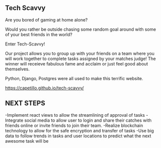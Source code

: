 ## Tech Scavvy

Are you bored of gaming at home alone? 

Would you rather be outside chasing some random goal around with some of your best friends in the world?

Enter Tech-Scavvy! 
![]()

Our project allows you to group up with your friends on a team where you will work together to complete tasks assigned by your matches judge! The winner will receieve fabulous fame and acclaim or just feel good about themselves.

Python, Django, Postgres were all used to make this terrific website.

https://capetillo.github.io/tech-scavvy/




## NEXT STEPS

-Implement react views to allow the streamlining of approval of tasks
-Integrate social media to allow user to login and share their catches with friends online or invite friends to join their team.
-Realize blockchain technology to allow for the safe encryption and transfer of tasks
-Use big data to follow trends in tasks and user locations to predict what the next awesome task will be
